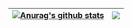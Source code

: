 | <a href="https://github.com/anuraghazra/github-readme-stats"><img align="center" src="https://github-readme-stats.vercel.app/api?username=strawnico&show_icons=tokyonight&include_all_commits=true&theme=buefy&hide_border=true" alt="Anurag's github stats" /></a> | <a href="https://github.com/anuraghazra/github-readme-stats"><img align="center" src="https://github-readme-stats.vercel.app/api/top-langs/?username=strawnico&layout=compact&theme=buefy&hide_border=true" /></a> |
| ------------- | ------------- |
